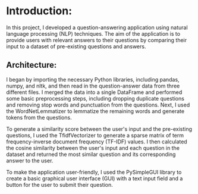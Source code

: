 # Introduction:
In this project, I developed a question-answering application using natural language processing (NLP) techniques. The aim of the application is to provide users with relevant answers to their questions by comparing their input to a dataset of pre-existing questions and answers.

## Architecture:
I began by importing the necessary Python libraries, including pandas, numpy, and nltk, and then read in the question-answer data from three different files. I merged the data into a single DataFrame and performed some basic preprocessing steps, including dropping duplicate questions and removing stop words and punctuation from the questions. Next, I used the WordNetLemmatizer to lemmatize the remaining words and generate tokens from the questions.

To generate a similarity score between the user's input and the pre-existing questions, I used the TfidfVectorizer to generate a sparse matrix of term frequency-inverse document frequency (TF-IDF) values. I then calculated the cosine similarity between the user's input and each question in the dataset and returned the most similar question and its corresponding answer to the user.

To make the application user-friendly, I used the PySimpleGUI library to create a basic graphical user interface (GUI) with a text input field and a button for the user to submit their question.
